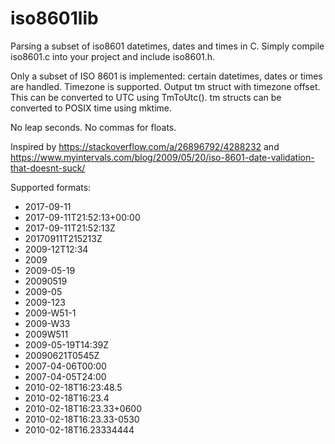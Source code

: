 # iso8601lib
Parsing a subset of iso8601 datetimes, dates and times in C. Simply compile iso8601.c into your project and include iso8601.h.

Only a subset of ISO 8601 is implemented: certain datetimes, dates or times are handled. Timezone is supported.
Output tm struct with timezone offset. This can be converted to UTC using TmToUtc(). tm structs can be converted to POSIX time using mktime.

No leap seconds. No commas for floats.

Inspired by https://stackoverflow.com/a/26896792/4288232 and https://www.myintervals.com/blog/2009/05/20/iso-8601-date-validation-that-doesnt-suck/

Supported formats:

* 2017-09-11
* 2017-09-11T21:52:13+00:00
* 2017-09-11T21:52:13Z
* 20170911T215213Z
* 2009-12T12:34
* 2009
* 2009-05-19
* 20090519
* 2009-05
* 2009-123
* 2009-W51-1
* 2009-W33
* 2009W511
* 2009-05-19T14:39Z
* 20090621T0545Z
* 2007-04-06T00:00
* 2007-04-05T24:00
* 2010-02-18T16:23:48.5
* 2010-02-18T16:23.4
* 2010-02-18T16:23.33+0600
* 2010-02-18T16:23.33-0530
* 2010-02-18T16.23334444

